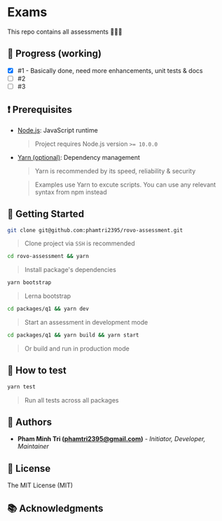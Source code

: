 # Exams

This repo contains all assessments 📝📝📝

## 🚧 Progress (working)

- [x] #1 - Basically done, need more enhancements, unit tests & docs
- [ ] #2
- [ ] #3

## ❗️ Prerequisites

* [Node.js](https://nodejs.org/en/): JavaScript runtime
  
  > Project requires Node.js version `>= 10.0.0`

* [Yarn (optional)](https://yarnpkg.com): Dependency management
  
  > Yarn is recommended by its speed, reliability & security

  > Examples use Yarn to excute scripts. You can use any relevant syntax from npm instead

## 🚀 Getting Started

```sh
git clone git@github.com:phamtri2395/rovo-assessment.git
```

> Clone project via `SSH` is recommended

```sh
cd rovo-assessment && yarn
```

> Install package's dependencies

```sh
yarn bootstrap
```

> Lerna bootstrap

```sh
cd packages/q1 && yarn dev
```

> Start an assessment in development mode

```sh
cd packages/q1 && yarn build && yarn start
```

> Or build and run in production mode

## 🐞 How to test

```sh
yarn test
```

> Run all tests across all packages

## 👦 Authors

* **Pham Minh Tri (<phamtri2395@gmail.com>)** - *Initiator, Developer, Maintainer*

## 📝 License

The MIT License (MIT)

## 📚 Acknowledgments
